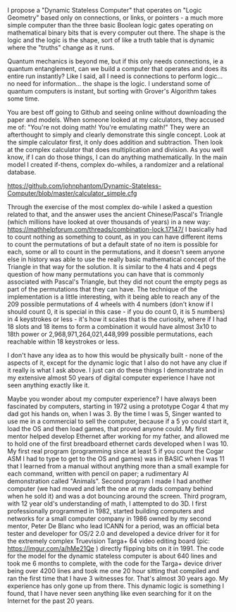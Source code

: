 I propose a "Dynamic Stateless Computer" that operates on "Logic Geometry" based only on connections, or links, or pointers - a much more simple computer than the three basic Boolean logic gates operating on mathematical binary bits that is every computer out there. The shape is the logic and the logic is the shape, sort of like a truth table that is dynamic where the "truths" change as it runs. 

Quantum mechanics is beyond me, but if this only needs connections, ie a quantum entanglement, can we build a computer that operates and does its entire run instantly? Like I said, all I need is connections to perform logic... no need for information... the shape is the logic. I understand some of quantum computers is instant, but sorting with Grover's Algorithm takes some time.

You are best off going to Github and seeing online without downloading the paper and models. When someone looked at my calculators, they accused me of: "You're not doing math! You're emulating math!" They were an afterthought to simply and clearly demonstrate this single concept. Look at the simple calculator first, it only does addition and subtraction. Then look at the complex calculator that does multiplication and division.  As you well know, if I can do those things, I can do anything mathematically. In the main model I created if-thens, complex do-whiles, a randomizer and a relational database.

https://github.com/johnphantom/Dynamic-Stateless-Computer/blob/master/calculator_simple.cfg

Through the exercise of the most complex do-while I asked a question related to that, and the answer uses the ancient Chinese/Pascal's Triangle (which millions have looked at over thousands of years) in a new way: https://mathhelpforum.com/threads/combination-lock.17147/ I basically had to count nothing as something to count, as in you can have different items to count the permutations of but a default state of no item is possible for each, some or all to count in the permutations, and it doesn't seem anyone else in history was able to use the really basic mathematical concept of the Triangle in that way for the solution. It is similar to the 4 hats and 4 pegs question of how many permutations you can have that is commonly associated with Pascal's Triangle, but they did not count the empty pegs as part of the permutations that they can have. The technique of the implementation is a little interesting, with it being able to reach any of the 209 possible permutations of 4 wheels with 4 numbers (don't know if I should count 0, it is special in this case - if you do count 0, it is 5 numbers) in 4 keystrokes or less - it's how it scales that is the curiosity, where if I had 18 slots and 18 items to form a combination it would have almost 3x10 to 18th power or 2,968,971,264,021,448,999 possible permutations, each reachable within 18 keystrokes or less.

I don't have any idea as to how this would be physically built - none of the aspects of it, except for the dynamic logic that I also do not have any clue if it really is what I ask above. I just can do these things I demonstrate and in my extensive almost 50 years of digital computer experience I have not seen anything exactly like it.

Maybe you wonder about my computer experience? I have always been fascinated by computers, starting in 1972 using a prototype Cogar 4 that my dad got his hands on, when I was 3. By the time I was 5, Singer wanted to use me in a commercial to sell the computer, because if a 5 yo could start it, load the OS and then load games, that proved anyone could. My first mentor helped develop Ethernet after working for my father, and allowed me to hold one of the first breadboard ethernet cards developed when I was 10. My first real program (programming since at least 5 if you count the Cogar ASM I had to type to get to the OS and games) was in BASIC when I was 11 that I learned from a manual without anything more than a small example for each command, written with pencil on paper; a rudimentary AI demonstration called "Animals". Second program I made I had another computer (we had moved and left the one at my dads company behind when he sold it) and was a dot bouncing around the screen. Third program, with 12 year old's understanding of math, I attempted to do 3D. I first professionally programmed in 1982, started building computers and networks for a small computer company in 1986 owned by my second mentor, Peter De Blanc who lead ICANN for a period, was an official beta tester and developer for OS/2 2.0 and developed a device driver for it for the extremely complex Truevision Targa+ 64 video editing board (pic: https://imgur.com/a/hMe21Qe ) directly flipping bits on it in 1991. The code for the model for the dynamic stateless computer is about 640 lines and took me 6 months to complete, with the code for the Targa+ device driver being over 4200 lines and took me one 20 hour sitting that compiled and ran the first time that I have 3 witnesses for. That's almost 30 years ago. My experience has only gone up from there. This dynamic logic is something I found, that I have never seen anything like even searching for it on the Internet for the past 20 years.
